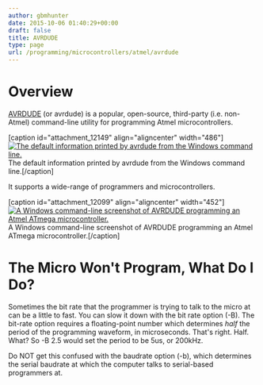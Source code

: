 ```yaml
---
author: gbmhunter
date: 2015-10-06 01:40:29+00:00
draft: false
title: AVRDUDE
type: page
url: /programming/microcontrollers/atmel/avrdude
---
```


# Overview

[AVRDUDE](http://www.nongnu.org/avrdude/) (or avrdude) is a popular, open-source, third-party (i.e. non-Atmel) command-line utility for programming Atmel microcontrollers.

[caption id="attachment_12149" align="aligncenter" width="486"][![The default information printed by avrdude from the Windows command line.](/images/2015/10/avr-dude-windows-command-line-default-usage-info.png)
](/images/2015/10/avr-dude-windows-command-line-default-usage-info.png) The default information printed by avrdude from the Windows command line.[/caption]

It supports a wide-range of programmers and microcontrollers.

[caption id="attachment_12099" align="aligncenter" width="452"][![A Windows command-line screenshot of AVRDUDE programming an Atmel ATmega microcontroller.](/images/2015/10/example-cmd-screenshot-of-avrdude-programming-atmega-microcontroller.png)
](/images/2015/10/example-cmd-screenshot-of-avrdude-programming-atmega-microcontroller.png) A Windows command-line screenshot of AVRDUDE programming an Atmel ATmega microcontroller.[/caption]

# The Micro Won't Program, What Do I Do?

Sometimes the bit rate that the programmer is trying to talk to the micro at can be a little to fast. You can slow it down with the bit rate option (-B). The bit-rate option requires a floating-point number which determines _half_ the period of the programming waveform, in microseconds. That's right. Half. What? So -B 2.5 would set the period to be 5us, or 200kHz.

Do NOT get this confused with the baudrate option (-b), which determines the serial baudrate at which the computer talks to serial-based programmers at.

